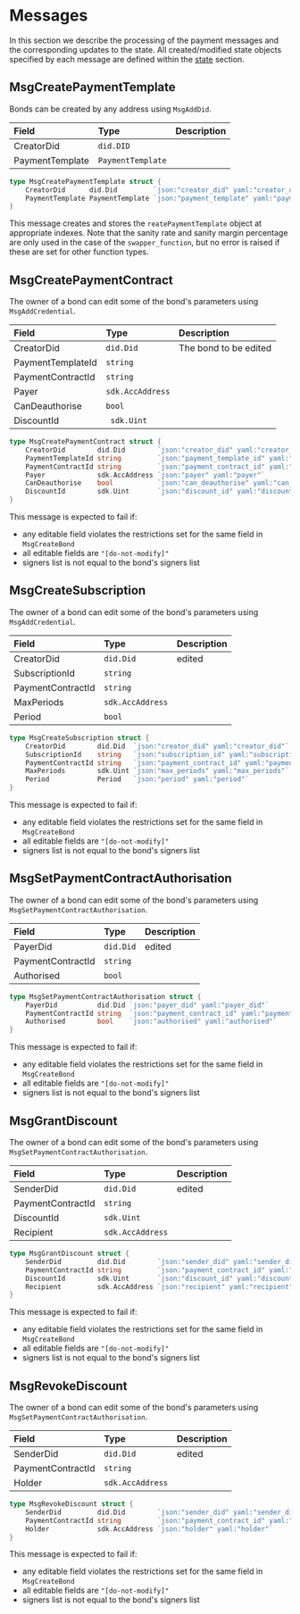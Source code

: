 # Messages

In this section we describe the processing of the payment messages and the corresponding updates to the state. All created/modified state objects specified by each message are defined within the [state](./02_state.md) section.

## MsgCreatePaymentTemplate

Bonds can be created by any address using `MsgAddDid`.

| **Field**              | **Type**           | **Description**                                                                                               |
|:-----------------------|:-----------------  |:--------------------------------------------------------------------------------------------------------------|
| CreatorDid             | `did.DID`          | 
| PaymentTemplate        | `PaymentTemplate`  | 

```go
type MsgCreatePaymentTemplate struct {
	CreatorDid      did.Did         `json:"creator_did" yaml:"creator_did"`
	PaymentTemplate PaymentTemplate `json:"payment_template" yaml:"payment_template"`
}
```

This message creates and stores the `reatePaymentTemplate` object at appropriate indexes. Note that the sanity rate and sanity margin percentage are only used in the case of the `swapper_function`, but no error is raised if these are set for other function types.

## MsgCreatePaymentContract 

The owner of a bond can edit some of the bond's parameters using `MsgAddCredential`.

| **Field**              | **Type**           | **Description**                                                                                               |
|:-----------------------|:-------------------|:--------------------------------------------------------------------------------------------------------------|
| CreatorDid             | `did.Did`          | The bond to be edited 
| PaymentTemplateId      | `string`           | 
| PaymentContractId      | `string`           | 
| Payer                  | `sdk.AccAddress`   | 
| CanDeauthorise         | `bool`             | 
| DiscountId             | ` sdk.Uint`        | 

```go
type MsgCreatePaymentContract struct {
	CreatorDid        did.Did        `json:"creator_did" yaml:"creator_did"`
	PaymentTemplateId string         `json:"payment_template_id" yaml:"payment_template_id"`
	PaymentContractId string         `json:"payment_contract_id" yaml:"payment_contract_id"`
	Payer             sdk.AccAddress `json:"payer" yaml:"payer"`
	CanDeauthorise    bool           `json:"can_deauthorise" yaml:"can_deauthorise"`
	DiscountId        sdk.Uint       `json:"discount_id" yaml:"discount_id"`
}
```
This message is expected to fail if:
- any editable field violates the restrictions set for the same field in `MsgCreateBond`
- all editable fields are `"[do-not-modify]"`
- signers list is not equal to the bond's signers list

## MsgCreateSubscription 

The owner of a bond can edit some of the bond's parameters using `MsgAddCredential`.

| **Field**              | **Type**           | **Description**                                                                                               |
|:-----------------------|:-------------------|:--------------------------------------------------------------------------------------------------------------|
| CreatorDid             | `did.Did`          | edited 
| SubscriptionId         | `string`           | 
| PaymentContractId      | `string`           | 
| MaxPeriods             | `sdk.AccAddress`   | 
| Period                 | `bool`             | 


```go
type MsgCreateSubscription struct {
	CreatorDid        did.Did  `json:"creator_did" yaml:"creator_did"`
	SubscriptionId    string   `json:"subscription_id" yaml:"subscription_id"`
	PaymentContractId string   `json:"payment_contract_id" yaml:"payment_contract_id"`
	MaxPeriods        sdk.Uint `json:"max_periods" yaml:"max_periods"`
	Period            Period   `json:"period" yaml:"period"`
}
```
This message is expected to fail if:
- any editable field violates the restrictions set for the same field in `MsgCreateBond`
- all editable fields are `"[do-not-modify]"`
- signers list is not equal to the bond's signers list

## MsgSetPaymentContractAuthorisation 

The owner of a bond can edit some of the bond's parameters using `MsgSetPaymentContractAuthorisation`.

| **Field**              | **Type**           | **Description**                                                                                               |
|:-----------------------|:-------------------|:--------------------------------------------------------------------------------------------------------------|
| PayerDid               | `did.Did`          | edited 
| PaymentContractId      | `string`           | 
| Authorised             | `bool`             | 


```go
type MsgSetPaymentContractAuthorisation struct {
	PayerDid          did.Did `json:"payer_did" yaml:"payer_did"`
	PaymentContractId string  `json:"payment_contract_id" yaml:"payment_contract_id"`
	Authorised        bool    `json:"authorised" yaml:"authorised"`
}
```
This message is expected to fail if:
- any editable field violates the restrictions set for the same field in `MsgCreateBond`
- all editable fields are `"[do-not-modify]"`
- signers list is not equal to the bond's signers list

## MsgGrantDiscount 

The owner of a bond can edit some of the bond's parameters using `MsgSetPaymentContractAuthorisation`.

| **Field**              | **Type**           | **Description**                                                                                               |
|:-----------------------|:-------------------|:--------------------------------------------------------------------------------------------------------------|
| SenderDid              | `did.Did`          | edited 
| PaymentContractId      | `string`           | 
| DiscountId             | `sdk.Uint`         | 
| Recipient              | `sdk.AccAddress`   |


```go
type MsgGrantDiscount struct {
	SenderDid         did.Did        `json:"sender_did" yaml:"sender_did"`
	PaymentContractId string         `json:"payment_contract_id" yaml:"payment_contract_id"`
	DiscountId        sdk.Uint       `json:"discount_id" yaml:"discount_id"`
	Recipient         sdk.AccAddress `json:"recipient" yaml:"recipient"`
}
```
This message is expected to fail if:
- any editable field violates the restrictions set for the same field in `MsgCreateBond`
- all editable fields are `"[do-not-modify]"`
- signers list is not equal to the bond's signers list

## MsgRevokeDiscount 

The owner of a bond can edit some of the bond's parameters using `MsgSetPaymentContractAuthorisation`.

| **Field**              | **Type**           | **Description**                                                                                               |
|:-----------------------|:-------------------|:--------------------------------------------------------------------------------------------------------------|
| SenderDid              | `did.Did`          | edited 
| PaymentContractId      | `string`           | 
| Holder                 | `sdk.AccAddress`   | 



```go
type MsgRevokeDiscount struct {
	SenderDid         did.Did        `json:"sender_did" yaml:"sender_did"`
	PaymentContractId string         `json:"payment_contract_id" yaml:"payment_contract_id"`
	Holder            sdk.AccAddress `json:"holder" yaml:"holder"`
}

```
This message is expected to fail if:
- any editable field violates the restrictions set for the same field in `MsgCreateBond`
- all editable fields are `"[do-not-modify]"`
- signers list is not equal to the bond's signers list

